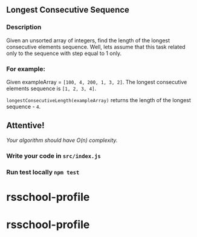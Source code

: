 ## Longest Consecutive Sequence

### Description
Given an unsorted array of integers, find the length of the longest consecutive elements sequence.
Well, lets assume that this task related only to the sequence with step equal to 1 only.

### For example:
Given exampleArray = `[100, 4, 200, 1, 3, 2]`.
The longest consecutive elements sequence is `[1, 2, 3, 4]`.

`longestConsecutiveLength(exampleArray)` returns the length of the longest sequence - `4`.

## Attentive!
_*Your algorithm should have O(n) complexity.*_

### Write your code in `src/index.js`
### Run test locally `npm test`
# rsschool-profile
# rsschool-profile
